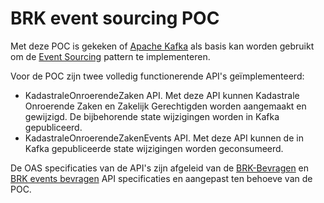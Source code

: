 # BRK event sourcing POC

Met deze POC is gekeken of [Apache Kafka](https://kafka.apache.org/) als basis kan worden gebruikt om de [Event Sourcing](https://martinfowler.com/eaaDev/EventSourcing.html) pattern te implementeren.

Voor de POC zijn twee volledig functionerende API's geïmplementeerd:

- KadastraleOnroerendeZaken API. Met deze API kunnen Kadastrale Onroerende Zaken en Zakelijk Gerechtigden worden aangemaakt en gewijzigd. De bijbehorende state wijzigingen worden in Kafka gepubliceerd.
- KadastraleOnroerendeZakenEvents API. Met deze API kunnen de in Kafka gepubliceerde state wijzigingen worden geconsumeerd.

De OAS specificaties van de API's zijn afgeleid van de [BRK-Bevragen](https://raw.githubusercontent.com/VNG-Realisatie/Haal-Centraal-BRK-bevragen/master/specificatie/BRK-Bevragen/genereervariant/openapi.yaml) en [BRK events bevragen](https://raw.githubusercontent.com/VNG-Realisatie/Haal-Centraal-BRK-event-sourcing/master/specificatie/genereervariant/openapi.yaml) API specificaties en aangepast ten behoeve van de POC.
